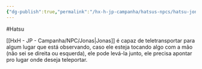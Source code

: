 ```yaml
---
{"dg-publish":true,"permalink":"/hx-h-jp-campanha/hatsus-npcs/hatsu-jonas-the-world-at-hand/"}
---
```


#Hatsu

[[HxH - JP - Campanha/NPC/Jonas\|Jonas]] é capaz de teletransportar para algum lugar que está observando, caso ele esteja tocando algo com a mão (não sei se direita ou esquerda), ele pode levá-la junto, ele precisa apontar pro lugar onde deseja teleportar.

